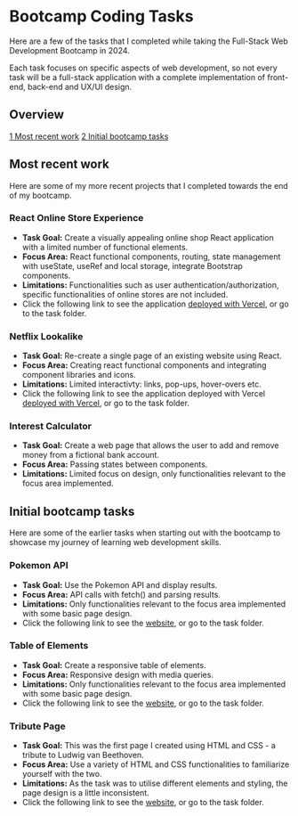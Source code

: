 # Bootcamp Coding Tasks
Here are a few of the tasks that I completed while taking the Full-Stack Web Development Bootcamp in 2024.

Each task focuses on specific aspects of web development, so not every task will be a full-stack application with a complete implementation of front-end, back-end and UX/UI design. 

## Overview
[1 Most recent work](https://github.com/juliapassenberger/codingTasks/blob/main/README.md#most-recent-work)
[2 Initial bootcamp tasks](https://github.com/juliapassenberger/codingTasks/blob/main/README.md#initial-bootcamp-tasks)

## Most recent work
Here are some of my more recent projects that I completed towards the end of my bootcamp.

### React Online Store Experience
- **Task Goal:** Create a visually appealing online shop React application with a limited number of functional elements. 
- **Focus Area:** React functional components, routing, state management with useState, useRef and local storage, integrate Bootstrap components.
- **Limitations:** Functionalities such as user authentication/authorization, specific functionalities of online stores are not included.
- Click the following link to see the application [deployed with Vercel](https://react-online-store-project.vercel.app/#/products), or go to the task folder.

### Netflix Lookalike
- **Task Goal:** Re-create a single page of an existing website using React. 
- **Focus Area:** Creating react functional components and integrating component libraries and icons.
- **Limitations:** Limited interactivty: links, pop-ups, hover-overs etc.
- Click the following link to see the application deployed with Vercel [deployed with Vercel](https://netflix-lookalike-orcin.vercel.app), or go to the task folder.

### Interest Calculator
- **Task Goal:** Create a web page that allows the user to add and remove money from a fictional bank account. 
- **Focus Area:** Passing states between components. 
- **Limitations:** Limited focus on design, only functionalities relevant to the focus area implemented.


## Initial bootcamp tasks
Here are some of the earlier tasks when starting out with the bootcamp to showcase my journey of learning web development skills.

### Pokemon API
- **Task Goal:** Use the Pokemon API and display results.
- **Focus Area:** API calls with fetch() and parsing results. 
- **Limitations:** Only functionalities relevant to the focus area implemented with some basic page design.
- Click the following link to see the [website](https://html-preview.github.io/?url=https://github.com/juliapassenberger/codingTasks/blob/main/Pokemon%20API/pokemon.html), or go to the task folder.

### Table of Elements
- **Task Goal:** Create a responsive table of elements.
- **Focus Area:** Responsive design with media queries.
- **Limitations:** Only functionalities relevant to the focus area implemented with some basic page design.
- Click the following link to see the [website](https://html-preview.github.io/?url=https://github.com/juliapassenberger/codingTasks/blob/main/Table%20of%20Elements/elements-grid.html), or go to the task folder.

### Tribute Page
- **Task Goal:** This was the first page I created using HTML and CSS - a tribute to Ludwig van Beethoven.
- **Focus Area:** Use a variety of HTML and CSS functionalities to familiarize yourself with the two.
- **Limitations:** As the task was to utilise different elements and styling, the page design is a little inconsistent.
- Click the following link to see the [website](https://html-preview.github.io/?url=https://github.com/juliapassenberger/codingTasks/blob/main/Tribute%20Page/tribute.html), or go to the task folder.





